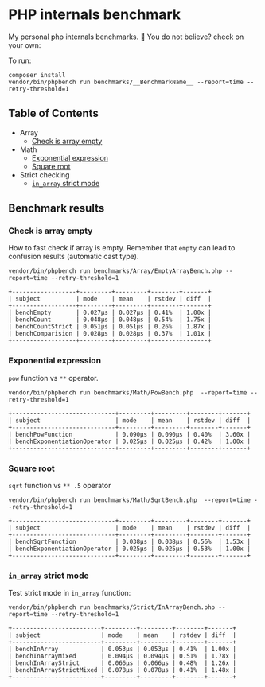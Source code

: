 # PHP internals benchmark

My personal php internals benchmarks. :rocket:
You do not believe? check on your own:

To run:
```
composer install
vendor/bin/phpbench run benchmarks/__BenchmarkName__ --report=time --retry-threshold=1 
```

## Table of Contents

 * Array
    * [Check is array empty](#check-is-array-empty)
 * Math
    * [Exponential expression](#exponential-expression)
    * [Square root](#square-root)
 * Strict checking
    * [`in_array` strict mode](#in_array-strict-mode)


## Benchmark results

### Check is array empty
  
How to fast check if array is empty. Remember that `empty` can lead to confusion results (automatic cast type).

```
vendor/bin/phpbench run benchmarks/Array/EmptyArrayBench.php --report=time --retry-threshold=1

+------------------+---------+---------+--------+-------+
| subject          | mode    | mean    | rstdev | diff  |
+------------------+---------+---------+--------+-------+
| benchEmpty       | 0.027μs | 0.027μs | 0.41%  | 1.00x |
| benchCount       | 0.048μs | 0.048μs | 0.54%  | 1.75x |
| benchCountStrict | 0.051μs | 0.051μs | 0.26%  | 1.87x |
| benchComparision | 0.028μs | 0.028μs | 0.37%  | 1.01x |
+------------------+---------+---------+--------+-------+

```

### Exponential expression

`pow` function vs `**` operator. 	

```
vendor/bin/phpbench run benchmarks/Math/PowBench.php  --report=time --retry-threshold=1

+-----------------------------+---------+---------+--------+-------+
| subject                     | mode    | mean    | rstdev | diff  |
+-----------------------------+---------+---------+--------+-------+
| benchPowFunction            | 0.090μs | 0.090μs | 0.40%  | 3.60x |
| benchExponentiationOperator | 0.025μs | 0.025μs | 0.42%  | 1.00x |
+-----------------------------+---------+---------+--------+-------+
```

### Square root

`sqrt` function vs `** .5` operator

```
vendor/bin/phpbench run benchmarks/Math/SqrtBench.php  --report=time --retry-threshold=1 

+-----------------------------+---------+---------+--------+-------+
| subject                     | mode    | mean    | rstdev | diff  |
+-----------------------------+---------+---------+--------+-------+
| benchSqrtFunction           | 0.038μs | 0.038μs | 0.56%  | 1.53x |
| benchExponentiationOperator | 0.025μs | 0.025μs | 0.53%  | 1.00x |
+-----------------------------+---------+---------+--------+-------+
```

### `in_array` strict mode

Test strict mode in `in_array` function:

```
vendor/bin/phpbench run benchmarks/Strict/InArrayBench.php --report=time --retry-threshold=1

+-------------------------+---------+---------+--------+-------+
| subject                 | mode    | mean    | rstdev | diff  |
+-------------------------+---------+---------+--------+-------+
| benchInArray            | 0.053μs | 0.053μs | 0.41%  | 1.00x |
| benchInArrayMixed       | 0.094μs | 0.094μs | 0.51%  | 1.78x |
| benchInArrayStrict      | 0.066μs | 0.066μs | 0.48%  | 1.26x |
| benchInArrayStrictMixed | 0.078μs | 0.078μs | 0.41%  | 1.48x |
+-------------------------+---------+---------+--------+-------+
```
